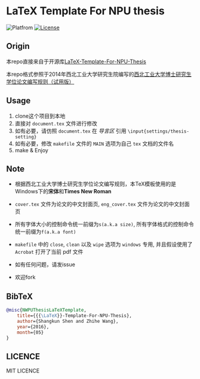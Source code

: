 # LaTeX Template For NPU thesis

![Platfrom](https://img.shields.io/badge/Platfrom-TeXLive2016-3D6117.svg)
[![License](https://img.shields.io/badge/license-MIT-blue.svg)](LICENSE)

## Origin

本repo直接来自于开源库[LaTeX-Template-For-NPU-Thesis](https://github.com/NWPUMetaphysicsOffice/LaTeX-Template-For-NPU-Thesis)

本repo格式参照于2014年西北工业大学研究生院编写的[西北工业大学博士研究生学位论文编写规则（试用版）](http://gs.nwpu.edu.cn/info/1143/1139.htm)

## Usage

1. clone这个项目到本地
2. 直接对 `document.tex` 文件进行修改
3. 如有必要，请仿照 `document.tex` 在 *导言区* 引用 `\input{settings/thesis-setting}`
4. 如有必要，修改 `makefile` 文件的 `MAIN` 选项为自己 `tex` 文档的文件名
5. make & Enjoy

## Note

* 根据西北工业大学博士研究生学位论文编写规则，本TeX模板使用的是Windows下的**宋体**和**Times New Roman**
* `cover.tex` 文件为论文的中文封面页,  `eng_cover.tex` 文件为论文的中文封面页
* 所有字体大小的控制命令统一前缀为`s(a.k.a size)`, 所有字体格式的控制命令统一前缀为`f(a.k.a font)`
* `makefile` 中的 `close`, `clean` 以及 `wipe` 选项为 `windows` 专用, 并且假设使用了 `Acrobat` 打开了当前 pdf 文件

* 如有任何问题，请发issue
* 欢迎fork

## BibTeX

```bibtex
@misc{NWPUThesisLaTeXTemplate,
    title={{{\LaTeX}}-Template-For-NPU-Thesis},
    author={Shangkun Shen and Zhihe Wang},
    year={2016},
    month={05}
}
```

## LICENCE

MIT LICENCE
